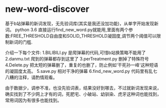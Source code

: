 # new-word-discover
基于b站弹幕的新词发现，无先验词库(其实是我还没加功能)，从单字开始发现新词。
python 3.6
直接运行find_new_word.py就能用,里面有两个参数:FREE_THRESHOLD自由度和SOLID_THRESHOLD凝固度,调节两个阈值可以限制新词的门槛.

介绍一下每个文件:
1.BILIBILI.py 是爬弹幕的代码,可惜b站换策略不能用了
2.danmu.txt 爬到的弹幕都存到这里了
3.perTreatment.py 删掉了特殊符号
4.Delete.py  把太短的弹幕删了，重复的也删了，防止例如'干死孙一峰'这种短语的凝固度太高。
5.save.py 相对干净的弹幕
6.find_new_word.py 代码里有乱七八糟的注释，请酌情观看。

由于数据少，调参不准，也没先验词表，结果没好到哪去，不过就新词发现来说，确实找到了不少网上才有的词，死肥宅、小破站、幼驯染、虎牙这种词也能找到，常用词因为有很多也能找到。




